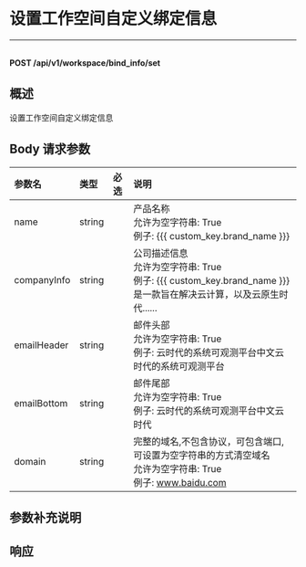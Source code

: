 # 设置工作空间自定义绑定信息

---

<br />**POST /api/v1/workspace/bind_info/set**

## 概述
设置工作空间自定义绑定信息




## Body 请求参数

| 参数名        | 类型     | 必选   | 说明              |
|:-----------|:-------|:-----|:----------------|
| name | string |  | 产品名称<br>允许为空字符串: True <br>例子: {{{ custom_key.brand_name }}} <br> |
| companyInfo | string |  | 公司描述信息<br>允许为空字符串: True <br>例子: {{{ custom_key.brand_name }}}是一款旨在解决云计算，以及云原生时代...... <br> |
| emailHeader | string |  | 邮件头部<br>允许为空字符串: True <br>例子: 云时代的系统可观测平台中文云时代的系统可观测平台 <br> |
| emailBottom | string |  | 邮件尾部<br>允许为空字符串: True <br>例子: 云时代的系统可观测平台中文云时代 <br> |
| domain | string |  | 完整的域名,不包含协议，可包含端口,可设置为空字符串的方式清空域名<br>允许为空字符串: True <br>例子: www.baidu.com <br> |

## 参数补充说明







## 响应
```shell
 
```




